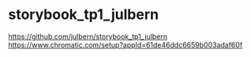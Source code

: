 # storybook_tp1_julbern
https://github.com/julbern/storybook_tp1_julbern
https://www.chromatic.com/setup?appId=61de46ddc6659b003adaf60f
